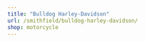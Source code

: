 ```yaml
---
title: "Bulldog Harley-Davidson"
url: /smithfield/bulldog-harley-davidson/
shop: motorcycle
---
```

